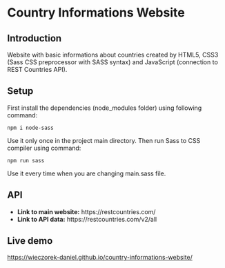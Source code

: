 # Country Informations Website
## Introduction
Website with basic informations about countries created by HTML5, CSS3 (Sass CSS preprocessor with SASS syntax) and JavaScript (connection to REST Countries API). 

## Setup
First install the dependencies (node_modules folder) using following command:
```shell
npm i node-sass
```
Use it only once in the project main directory. Then run Sass to CSS compiler using command:
```shell
npm run sass
```
Use it every time when you are changing main.sass file.

## API
<ul>
<li><b>Link to main website:</b> https://restcountries.com/</li>
<li><b>Link to API data:</b> https://restcountries.com/v2/all</li>
</ul>

## Live demo
https://wieczorek-daniel.github.io/country-informations-website/
